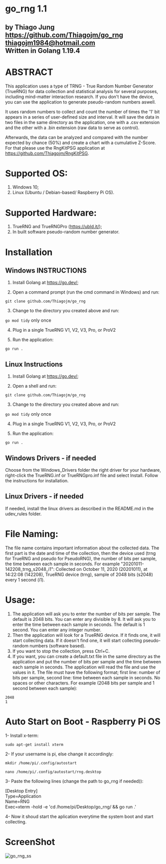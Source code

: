 # go_rng 1.1
by Thiago Jung  
https://github.com/Thiagojm/go_rng  
thiagojm1984@hotmail.com   
Written in Golang 1.19.4
-----------------------

# ABSTRACT

This application uses a type of TRNG - True Random Number Generator (TrueRNG) for data collection and statistical analysis for several purposes, including mind-matter interaction research. If you don't have the device, you can use the application to generate pseudo-random numbers aswell.  
 
It uses random numbers to collect and count the number of times the '1' bit appears in a series of user-defined size and interval. It will save the data in two files in the same directory as the application, one with a .csv extension and the other with a .bin extension (raw data to serve as control).

Afterwards, the data can be analyzed and compared with the number expected by chance (50%) and create a chart with a cumulative Z-Score. For that please use the RngKitPSG application at https://github.com/Thiagojm/RngKitPSG.  

# Supported OS:

1. Windows 10;  
2. Linux (Ubuntu / Debian-based/ Raspberry Pi OS).

# Supported Hardware:

1. TrueRNG and TrueRNGPro (https://ubld.it/);  
2. In built software pseudo-random number generator.  

# Installation

Windows INSTRUCTIONS
--------------------

1. Install Golang at https://go.dev/;

2. Open a command prompt (run the cmd command in Windows) and run:

`git clone github.com/Thiagojm/go_rng`

3. Change to the directory you created above and run: 

`go mod tidy` only once

4. Plug in a single TrueRNG V1, V2, V3, Pro, or ProV2

5. Run the application:

`go run .`

Linux Instructions
------------------------------------------

1. Install Golang at https://go.dev/;

2. Open a shell and run:

`git clone github.com/Thiagojm/go_rng`

3. Change to the directory you created above and run: 

`go mod tidy` only once

4. Plug in a single TrueRNG V1, V2, V3, Pro, or ProV2

5. Run the application:

`go run .`

Windows Drivers - if needed
--------------------

Choose from the Windows_Drivers folder the right driver for your hardware, right-click the TrueRNG.inf or TrueRNGpro.inf file and select Install. Follow the instructions for installation.

Linux Drivers - if needed
------------------------------------------

If needed, install the linux drivers as described in the README.md in the udev_rules folder.


# File Naming:

The file name contains important information about the collected data. The first part is the date and time of the collection, then the device used (trng for TrueRNG and pseudo for PseudoRNG), the number of bits per sample, the time between each sample in seconds. For example "20201011-142208_trng_s2048_i1": Collected on October 11, 2020 (20201011), at 14:22:08 (142208), TrueRNG device (trng), sample of 2048 bits (s2048) every 1 second (i1).

# Usage:

1. The application will ask you to enter the number of bits per sample. The default is 2048 bits. You can enter any divisible by 8. It will ask you to enter the time between each sample in seconds. The default is 1 second. You can enter any integer number.
2. Then the application will look for a TrueRNG device. If it finds one, it will start collecting data. If it doesn't find one, it will start collecting pseudo-random numbers (software based).
3. If you want to stop the collection, press Ctrl+C.
4. If you want, you can create a default.txt file in the same directory as the application and put the number of bits per sample and the time between each sample in seconds. The application will read the file and use the values in it. The file must have the following format; first line: number of bits per sample, second line: time between each sample in seconds. No spaces or other characters. For example (2048 bits per sample and 1 second between each sample):

`2048`  
`1`  

# Auto Start on Boot - Raspberry Pi OS

1- Install x-term:

`sudo apt-get install xterm`

2- If your username is pi, else change it accordingly:

`mkdir /home/pi/.config/autostart`

`nano /home/pi/.config/autostart/rng.desktop`

3- Paste the following lines (change the path to go_rng if needed)):

[Desktop Entry]  
Type=Application  
Name=RNG  
Exec=xterm -hold -e 'cd /home/pi/Desktop/go_rng/ && go run .'  

4- Now it shoud start the aplication everytime the system boot and start collecting.  

# ScreenShot  

![go_rng_ss](https://user-images.githubusercontent.com/30575561/206533060-d75c046f-8e10-4aac-af5a-65a441660997.png)


